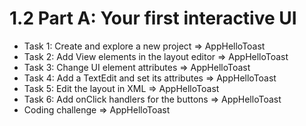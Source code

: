 # 1.2 Part A: Your first interactive UI

- Task 1: Create and explore a new project => AppHelloToast
- Task 2: Add View elements in the layout editor => AppHelloToast
- Task 3: Change UI element attributes => AppHelloToast
- Task 4: Add a TextEdit and set its attributes => AppHelloToast
- Task 5: Edit the layout in XML => AppHelloToast
- Task 6: Add onClick handlers for the buttons => AppHelloToast
- Coding challenge => AppHelloToast